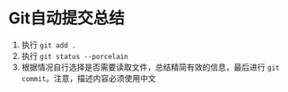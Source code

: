# Git自动提交总结

1. 执行 `git add .`
2. 执行 `git status --porcelain`
3. 根据情况自行选择是否需要读取文件，总结精简有效的信息，最后进行 `git commit`。注意，描述内容必须使用中文
